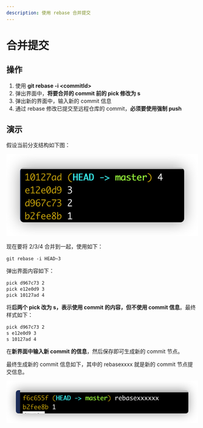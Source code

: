 ```yaml
---
description: 使用 rebase 合并提交
---
```


# 合并提交

## 操作

1. 使用 **git rebase -i \<commitId>**
2. 弹出界面中，**将要合并的 commit 前的 pick 修改为 s**
3. 弹出新的界面中，输入新的 commit 信息
4. 通过 rebase 修改已提交至远程仓库的 commit，**必须要使用强制 push**

## 演示

假设当前分支结构如下图：

![分支结构](img/log1.png)

现在要将 2/3/4 合并到一起，使用如下：

```
git rebase -i HEAD~3
```

弹出界面内容如下：

```
pick d967c73 2
pick e12e0d9 3
pick 10127ad 4
```

将**后两个 pick 改为 s，表示使用 commit 的内容，但不使用 commit 信息**。最终样式如下：

```
pick d967c73 2
s e12e0d9 3
s 10127ad 4
```

在**新界面中输入新 commit 的信息**，然后保存即可生成新的 commit 节点。

最终生成新的 commit 信息如下，其中的 rebasexxxx 就是新的 commit 节点提交信息。

![分支结构](img/log2.png)
